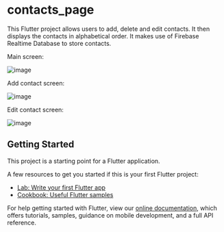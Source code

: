 # contacts_page

This Flutter project allows users to add, delete and edit contacts. It then displays the contacts in alphabetical order. 
It makes use of Firebase Realtime Database to store contacts.

Main screen:

![image](https://user-images.githubusercontent.com/59198317/146642951-fdb2b91d-c272-404e-90bc-b4d1d16cbe9a.png)

Add contact screen:

![image](https://user-images.githubusercontent.com/59198317/146642959-b7e13a47-50e7-4d44-945d-9997af5f3e1e.png)

Edit contact screen:

![image](https://user-images.githubusercontent.com/59198317/146642972-c792bc25-cbbb-4059-838a-ad6bf11b16de.png)


## Getting Started

This project is a starting point for a Flutter application.

A few resources to get you started if this is your first Flutter project:

- [Lab: Write your first Flutter app](https://flutter.dev/docs/get-started/codelab)
- [Cookbook: Useful Flutter samples](https://flutter.dev/docs/cookbook)

For help getting started with Flutter, view our
[online documentation](https://flutter.dev/docs), which offers tutorials,
samples, guidance on mobile development, and a full API reference.
